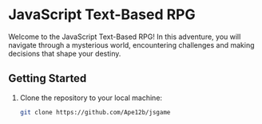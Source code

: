 # JavaScript Text-Based RPG

Welcome to the JavaScript Text-Based RPG! In this adventure, you will navigate through a mysterious world, encountering challenges and making decisions that shape your destiny.

## Getting Started

1. Clone the repository to your local machine:
   ```bash
   git clone https://github.com/Ape12b/jsgame
